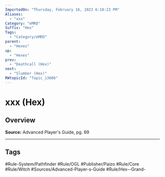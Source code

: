 ```yaml
---
ImportedOn: "Thursday, February 16, 2023 6:10:23 PM"
Aliases:
  - "xxx"
Category: "eMRD"
Suffix: "Hex"
Tags:
  - "Category/eMRD"
parent:
  - "Hexes"
up:
  - "Hexes"
prev:
  - "Deathcall (Hex)"
next:
  - "Slumber (Hex)"
RWtopicId: "Topic_13686"
---
```

# xxx (Hex)
## Overview
**Source:** Advanced Player's Guide, pg. 69


---
## Tags
#Rule-System/Pathfinder #Rule/OGL #Publisher/Paizo #Rule/Core #Rule/Witch #Sources/Advanced-Player-s-Guide #Rule/Hex--Grand-

